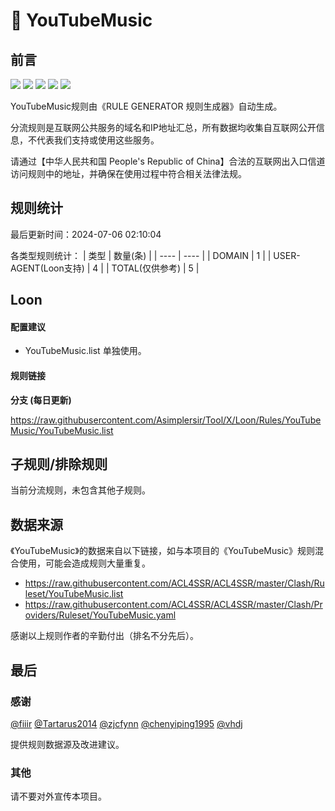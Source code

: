 # 🧸 YouTubeMusic

## 前言

![](https://shields.io/badge/-移除重复规则-ff69b4) ![](https://shields.io/badge/-DOMAIN与DOMAIN--SUFFIX合并-green) ![](https://shields.io/badge/-DOMAIN--SUFFIX间合并-critical) ![](https://shields.io/badge/-DOMAIN--SUFFIX与DOMAIN--KEYWORD合并-blue) ![](https://shields.io/badge/-IP--CIDR(6)合并-blueviolet) 

YouTubeMusic规则由《RULE GENERATOR 规则生成器》自动生成。

分流规则是互联网公共服务的域名和IP地址汇总，所有数据均收集自互联网公开信息，不代表我们支持或使用这些服务。

请通过【中华人民共和国 People's Republic of China】合法的互联网出入口信道访问规则中的地址，并确保在使用过程中符合相关法律法规。

## 规则统计

最后更新时间：2024-07-06 02:10:04

各类型规则统计：
| 类型 | 数量(条)  | 
| ---- | ----  |
| DOMAIN | 1  | 
| USER-AGENT(Loon支持) | 4  | 
| TOTAL(仅供参考) | 5  | 


## Loon 

#### 配置建议
- YouTubeMusic.list 单独使用。

#### 规则链接
**分支 (每日更新)**

https://raw.githubusercontent.com/Asimplersir/Tool/X/Loon/Rules/YouTubeMusic/YouTubeMusic.list











## 子规则/排除规则


当前分流规则，未包含其他子规则。

## 数据来源

《YouTubeMusic》的数据来自以下链接，如与本项目的《YouTubeMusic》规则混合使用，可能会造成规则大量重复。

- https://raw.githubusercontent.com/ACL4SSR/ACL4SSR/master/Clash/Ruleset/YouTubeMusic.list
- https://raw.githubusercontent.com/ACL4SSR/ACL4SSR/master/Clash/Providers/Ruleset/YouTubeMusic.yaml


感谢以上规则作者的辛勤付出（排名不分先后）。

## 最后

### 感谢

[@fiiir](https://github.com/fiiir) [@Tartarus2014](https://github.com/Tartarus2014) [@zjcfynn](https://github.com/zjcfynn) [@chenyiping1995](https://github.com/chenyiping1995) [@vhdj](https://github.com/vhdj)

提供规则数据源及改进建议。

### 其他

请不要对外宣传本项目。